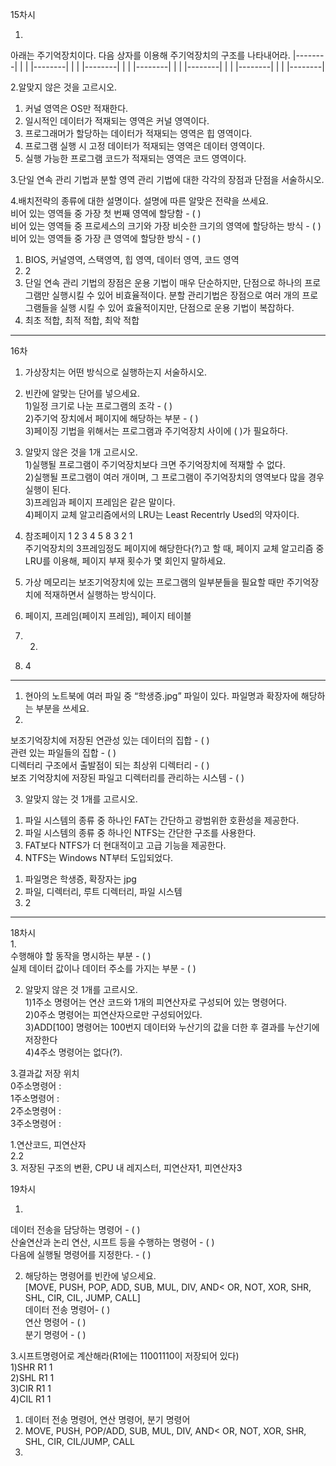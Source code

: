 15차시 

1.  
아래는 주기억장치이다. 다음 상자를 이용해 주기억장치의 구조를 나타내어라.
|--------|
|        |
|--------|
|        |
|--------|
|        |
|--------|
|        |
|--------|
|        |
|--------|
|        |
|--------|  
  
2.알맞지 않은 것을 고르시오.  
1) 커널 영역은 OS만 적재한다.  
2) 일시적인 데이터가 적재되는 영역은 커널 영역이다.  
3) 프로그래머가 할당하는 데이터가 적재되는 영역은 힙 영역이다.  
4) 프로그램 실행 시 고정 데이터가 적재되는 영역은 데이터 영역이다.  
5) 실행 가능한 프로그램 코드가 적재되는 영역은 코드 영역이다.  
  
3.단일 연속 관리 기법과 분할 영역 관리 기법에 대한 각각의 장점과 단점을 서술하시오.  
  
4.배치전략의 종류에 대한 설명이다. 설명에 따른 알맞은 전략을 쓰세요.  
비어 있는 영역들 중 가장 첫 번째 영역에 할당함 - ( )  
비어 있는 영역들 중 프로세스의 크기와 가장 비슷한 크기의 영역에 할당하는 방식 - ( )  
비어 있는 영역들 중 가장 큰 영역에 할당한 방식 - ( )  
  
1. BIOS, 커널영역, 스택영역, 힙 영역, 데이터 영역, 코드 영역  
2. 2  
3. 단일 연속 관리 기법의 장점은 운용 기법이 매우 단순하지만, 단점으로 하나의 프로그램만 실행시킬 수 있어 비효율적이다. 분할 관리기법은 장점으로 여러 개의 프로그램들을 실행 시킬 수 있어 효율적이지만, 단점으로 운용 기법이 복잡하다.  
4. 최초 적합, 최적 적합, 최악 적합  
----
16차  
  
1. 가상장치는 어떤 방식으로 실행하는지 서술하시오.  
  
2. 빈칸에 알맞는 단어를 넣으세요.  
1)일정 크기로 나눈 프로그램의 조각 - ( )  
2)주기억 장치에서 페이지에 해당하는 부분 - ( )  
3)페이징 기법을 위해서는 프로그램과 주기억장치 사이에 (   )가 필요하다.  
   
3. 알맞지 않은 것을 1개 고르시오.  
1)실행될 프로그램이 주기억장치보다 크면 주기억장치에 적재할 수 없다.  
2)실행될 프로그램이 여러 개이며, 그 프로그램이 주기억장치의 영역보다 많을 경우 실행이 된다.  
3)프레임과 페이지 프레임은 같은 말이다.  
4)페이지 교체 알고리즘에서의 LRU는 Least Recentrly Used의 약자이다.  
  
4. 참조페이지 1 2 3 4 5 8 3 2 1  
 주기억장치의 3프레임정도 페이지에 해당한다(?)고 할 때, 페이지 교체 알고리즘 중 LRU를 이용해, 페이지 부재 횟수가 몇 회인지 말하세요.  
  
1. 가상 메모리는 보조기억장치에 있는 프로그램의 일부분들을 필요할 때만 주기억장치에 적재하면서 실행하는 방식이다.  
2. 페이지, 프레임(페이지 프레임), 페이지 테이블  
3. 2)  
4. 4  
  
-----
1. 현아의 노트북에 여러 파일 중 “학생증.jpg” 파일이 있다. 파일명과 확장자에 해당하는 부분을 쓰세요.  
2.  
보조기억장치에 저장된 연관성 있는 데이터의 집합 - ( )  
관련 있는 파일들의 집합 - ( )  
디렉터리 구조에서 출발점이 되는 최상위 디렉터리 - ( )  
보조 기억장치에 저장된 파일고 디렉터리를 관리하는 시스템 - ( )  
  
3. 알맞지 않는 것 1개를 고르시오.  
1) 파일 시스템의 종류 중 하나인 FAT는 간단하고 광범위한 호환성을 제공한다.  
2) 파일 시스템의 종류 중 하나인 NTFS는 간단한 구조를 사용한다.  
3) FAT보다 NTFS가 더 현대적이고 고급 기능을 제공한다.  
4) NTFS는 Windows NT부터 도입되었다.  
  
1. 파일명은 학생증, 확장자는 jpg  
2. 파일, 디렉터리, 루트 디렉터리, 파일 시스템  
3. 2  
-----
18차시  
1.  
수행해야 할 동작을 명시하는 부분 - (   )  
실제 데이터 값이나 데이터 주소를 가지는 부분 - (   )  

2. 알맞지 않은 것 1개를 고르시오.  
1)1주소 명령어는 연산 코드와 1개의 피연산자로 구성되어 있는 명령어다.  
2)0주소 명령어는 피연산자으로만 구성되어있다.  
3)ADD[100] 명령어는 100번지 데이터와 누산기의 값을 더한 후 결과를 누산기에 저장한다  
4)4주소 명령어는 없다(?).  
  
3.결과값 저장 위치  
0주소명령어 :  
1주소명령어 :  
2주소명령어 :  
3주소명령어 :  
  
1.연산코드, 피연산자  
2.2  
3. 저장된 구조의 변환, CPU 내 레지스터, 피연산자1, 피연산자3  
  
19차시  
  
1.  
데이터 전송을 담당하는 명령어 - ( )   
산술연산과 논리 연산, 시프트 등을 수행하는 명령어 - ( )  
다음에 실행될 명령어를 지정한다. - ( )  
  
2. 해당하는 명령어를 빈칸에 넣으세요.  
[MOVE, PUSH, POP, ADD, SUB, MUL, DIV, AND< OR, NOT, XOR, SHR, SHL, CIR, CIL, JUMP, CALL]  
데이터 전송 명령어- ( )  
연산 명령어 - ( )  
분기 명령어 - ( )  
  
3.시프트명령어로 계산해라(R1에는 11001110이 저장되어 있다)  
1)SHR R1 1   
2)SHL R1 1  
3)CIR R1 1  
4)CIL R1 1  
  
1.  데이터 전송 명령어, 연산 명령어, 분기 명령어  
2. MOVE, PUSH, POP/ADD, SUB, MUL, DIV, AND< OR, NOT, XOR, SHR, SHL, CIR, CIL/JUMP, CALL  
3.  
